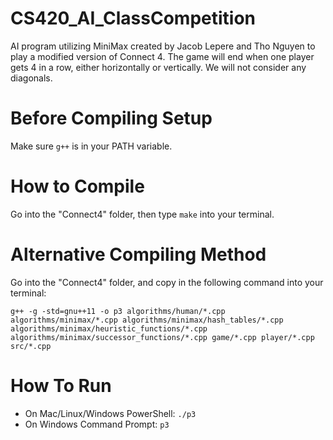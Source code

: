 # CS420_AI_ClassCompetition
AI program utilizing MiniMax created by Jacob Lepere and Tho Nguyen to play a modified version of Connect 4. The game will end when one player gets 4 in a row, either horizontally or vertically. We will not consider any diagonals.

# Before Compiling Setup
Make sure `g++` is in your PATH variable.

# How to Compile
Go into the "Connect4" folder, then type `make` into your terminal.

# Alternative Compiling Method
Go into the "Connect4" folder, and copy in the following command into your terminal:
```
g++ -g -std=gnu++11 -o p3 algorithms/human/*.cpp algorithms/minimax/*.cpp algorithms/minimax/hash_tables/*.cpp algorithms/minimax/heuristic_functions/*.cpp algorithms/minimax/successor_functions/*.cpp game/*.cpp player/*.cpp src/*.cpp
```

# How To Run
* On Mac/Linux/Windows PowerShell: `./p3`
* On Windows Command Prompt: `p3`
